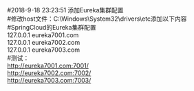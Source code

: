 #2018-9-18 23:23:51 添加Eureka集群配置<br />
#修改host文件：C:\Windows\System32\drivers\etc添加以下内容<br />
#SpringCloud的Eureka集群配置<br />
127.0.0.1	eureka7001.com<br />
127.0.0.1	eureka7002.com<br />
127.0.0.1	eureka7003.com<br />
#测试：<br />
http://eureka7001.com:7001/<br />
http://eureka7002.com:7002/<br />
http://eureka7003.com:7003/<br />